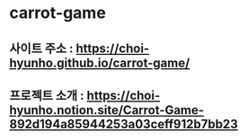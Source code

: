 # carrot-game
## 사이트 주소 : https://choi-hyunho.github.io/carrot-game/</br>
## 프로젝트 소개 : https://choi-hyunho.notion.site/Carrot-Game-892d194a85944253a03ceff912b7bb23
